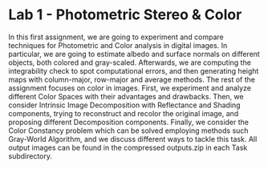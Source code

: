 # Lab 1 - Photometric Stereo & Color

In this first assignment, we are going to experiment and compare techniques for Photometric and
Color analysis in digital images. In particular, we are going to estimate albedo and surface normals
on different objects, both colored and gray-scaled. Afterwards, we are computing the integrability
check to spot computational errors, and then generating height maps with column-major, row-major
and average methods. The rest of the assignment focuses on color in images. First, we experiment
and analyze different Color Spaces with their advantages and drawbacks. Then, we consider Intrinsic
Image Decomposition with Reflectance and Shading components, trying to reconstruct and recolor
the original image, and proposing different Decomposition components. Finally, we consider the
Color Constancy problem which can be solved employing methods such Gray-World Algorithm,
and we discuss different ways to tackle this task. All output images can be found in the compressed
outputs.zip in each Task subdirectory.


